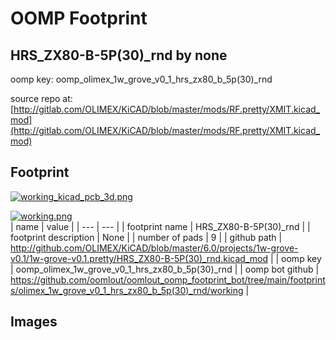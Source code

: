 # OOMP Footprint  
## HRS_ZX80-B-5P(30)_rnd  by none  
  
oomp key: oomp_olimex_1w_grove_v0_1_hrs_zx80_b_5p(30)_rnd  
  
source repo at: [http://gitlab.com/OLIMEX/KiCAD/blob/master/mods/RF.pretty/XMIT.kicad_mod](http://gitlab.com/OLIMEX/KiCAD/blob/master/mods/RF.pretty/XMIT.kicad_mod)  
## Footprint  
  
[![working_kicad_pcb_3d.png](working_kicad_pcb_3d_600.png)](working_kicad_pcb_3d.png)  
  
[![working.png](working_600.png)](working.png)  
| name | value | 
| --- | --- | 
| footprint name | HRS_ZX80-B-5P(30)_rnd | 
| footprint description | None | 
| number of pads | 9 | 
| github path | http://github.com/OLIMEX/KiCAD/blob/master/6.0/projects/1w-grove-v0.1/1w-grove-v0.1.pretty/HRS_ZX80-B-5P(30)_rnd.kicad_mod | 
| oomp key | oomp_olimex_1w_grove_v0_1_hrs_zx80_b_5p(30)_rnd | 
| oomp bot github | https://github.com/oomlout/oomlout_oomp_footprint_bot/tree/main/footprints/olimex_1w_grove_v0_1_hrs_zx80_b_5p(30)_rnd/working | 
## Images  
